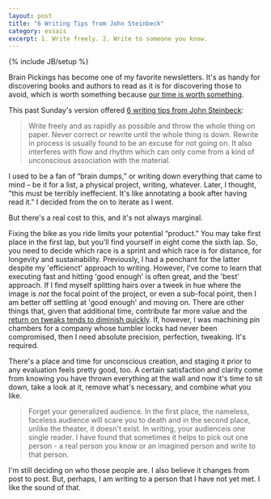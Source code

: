 ```yaml
---
layout: post
title: "6 Writing Tips from John Steinbeck"
category: essais
excerpt: 1. Write freely. 2. Write to someone you know.
---
```

{% include JB/setup %}

Brain Pickings has become one of my favorite newsletters. It's as handy for discovering books and authors to read as it is for discovering those to avoid, which is worth something because [our time is worth something](http://en.wikipedia.org/wiki/Opportunity_cost).  

This past Sunday's version offered [6 writing tips from John Steinbeck](http://www.brainpickings.org/index.php/2012/03/12/john-steinbeck-six-tips-on-writing/): 

> Write freely and as rapidly as possible and throw the whole thing on paper. Never correct or rewrite until the 
> whole thing is down. Rewrite in process is usually found to be an excuse for not going on. It also interferes 
> with flow and rhythm which can only come from a kind of unconscious association with the material.  

I used to be a fan of “brain dumps,” or writing down everything that came to mind – be it for a list, a physical project, writing, whatever. Later, I thought, "this must be terribly ineffecient. It's like annotating a book after having read it." I decided from the on to iterate as I went.  

But there's a real cost to this, and it's not always marginal.  

Fixing the bike as you ride limits your potential “product." You may take first place in the first lap, but you'll find yourself in eight come the sixth lap. So, you need to decide which race is a sprint and which race is for distance, for longevity and sustainability. Previously, I had a penchant for the latter despite my 'efficienct' approach to writing. However, I've come to learn that executing fast and hitting 'good enough' is often great, and the 'best' approach. If I find myself splitting hairs over a tweek in hue where the image is _not_ the focal point of the project, or even a sub-focal point, then I am better off settling at 'good enough' and moving on. There are other things that, given that additional time, contribute far more value and the [return on tweaks tends to diminish quickly](http://en.wikipedia.org/wiki/Diminishing_returns). If, however, I was machining pin chambers for a company whose tumbler locks had never been compromised, then I need absolute precision, perfection, tweaking. It's required.  

There's a place and time for unconscious creation, and staging it prior to any evaluation feels pretty good, too. A certain satisfaction and clarity come from knowing you have thrown everything at the wall and now it's time to sit down, take a look at it, remove what's necessary, and combine what you like. 

> Forget your generalized audience. In the first place, the nameless, faceless audience will scare you to death and in the second place, unlike the theater, it doesn't exist. In writing, your audienceis one single reader. I have found that sometimes it helps to pick out one person - a real person you know or an imagined person and write to that person.   

I'm still deciding on who those people are. I also believe it changes from post to post. But, perhaps, I am writing to a person that I have not yet met. I like the sound of that.  